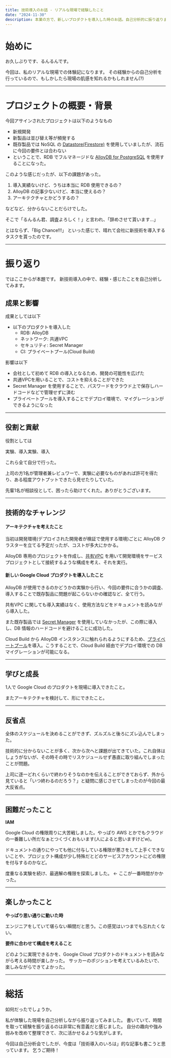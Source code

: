 ```yaml
---
title: 技術導入のお話 - リアルな現場で経験したこと
date: "2024-11-30"
description: 本業の方で、新しいプロダクトを導入した時のお話。自己分析的に振り返ります。
---
```


# 始めに
お久しぶりです、るんるんです。

今回は、私のリアルな現場での体験記になります。
その経験からの自己分析を行っているので、もしかしたら現場の肌感を知れるかもしれません(?)

---
# プロジェクトの概要・背景

今回アサインされたプロジェクトは以下のようなもの

- 新規開発
- 新製品は並び替え等が頻発する
- 既存製品では NoSQL の [Datastore(Firestore)](https://cloud.google.com/datastore/docs/concepts/overview?hl=ja) を使用していましたが、流石に今回の要件とは合わない
- ということで、RDB でフルマネージドな [AlloyDB for PostgreSQL](https://cloud.google.com/products/alloydb?hl=ja) を使用することになった。

このような感じだったが、以下の課題があった。

1. 導入実績ないけど、うちは本当に RDB 使用できるの？
2. AlloyDB の記事少ないけど、本当に使えるの？
3. アーキテクチャとかどうするの？

などなど、分からないことだらけでした。

そこで「るんるん君、調査よろしく！」と言われ、「辞めさせて貰います...」

とはならず、「Big Chance!!!」 といった感じで、晴れて会社に新技術を導入するタスクを貰ったのです。


---
# 振り返り

ではここからが本題です。
新技術導入の中で、経験・感じたことを自己分析してみます。

## 成果と影響
成果としては以下

- 以下のプロダクトを導入した
  - RDB: AlloyDB
  - ネットワーク: 共通VPC
  - セキュリティ: Secret Manager
  - CI: プライベートプール(Cloud Build)

影響は以下

- 会社として初めて RDB の導入となるため、開発の可能性を広げた
- 共通VPCを用いることで、コストを抑えることができた
- Secret Manager を使用することで、パスワードをクラウド上で保存しハードコードなどで管理せずに済む
- プライベートプールを導入することでデプロイ環境で、マイグレーションができるようになった


---
## 役割と貢献

役割としては

実験、導入実験、導入

これら全て自分で行った。

上司の方1名が管理者兼レビュワーで、実験に必要なものがあれば許可を得たり、ある程度アウトプットできたら見せたりしていた。

先輩1名が相談役として、困ったら助けてくれた。ありがとうございます。

---
## 技術的なチャレンジ

#### アーキテクチャを考えたこと

当初は開発環境(デプロイされた開発者が検証で使用する環境)ごとに AlloyDB クラスターを立てる予定だったが、コストが多大にかかる。

AlloyDB 専用のプロジェクトを作成し、[共有VPC](https://cloud.google.com/vpc/docs/shared-vpc?hl=ja) を用いて開発環境をサービスプロジェクトとして接続するような構成を考え、それを実行。

#### 新しい Google Cloud プロダクトを導入したこと

AlloyDB が使用できるのかどうかの実験から行い、今回の要件に合うかの調査、導入することで既存製品に問題が起こらないかの確認など、全て行う。

共有VPC に関しても導入実績はなく、使用方法などをドキュメントを読みながら導入した。

また既存製品では [Secret Manager](https://cloud.google.com/secret-manager?hl=ja) を使用していなかったが、この際に導入し、DB 情報のハードコードを避けることに成功した。

Cloud Build から AlloyDB インスタンスに触れられるようにするため、[プライベートプール](https://cloud.google.com/build/docs/private-pools/private-pools-overview?hl=ja)を導入。こうすることで、Cloud Build 経由でデプロイ環境での DB マイグレーションが可能になる。

---
## 学びと成長

1人で Google Cloud のプロダクトを現場に導入できたこと。

またアーキテクチャを検討して、形にできたこと。

---
## 反省点

全体のスケジュールを決めることができず、ズルズルと後ろにズレ込んでしまった。

技術的に分からないことが多く、次から次へと課題が出てきていた。これ自体はしょうがないが、その時その時でリスケジュールせず愚直に取り組んでしまったことが問題。

上司に逐一どれくらいで終わりそうなのかを伝えることができておらず、外から見ていると「いつ終わるのだろう？」と疑問に感じさせてしまったのが今回の最大反省点。


---
## 困難だったこと

**IAM**

Google Cloud の権限周りに大苦戦しました。やっぱり AWS とかでもクラウドの一番難しい所だなぁとつくづくおもいます(人によると思いますけどw)。

ドキュメントの通りにやっても他に付与している権限が悪さをして上手くできないことや、プロジェクト構成が少し特殊だとどのサービスアカウントにどの権限を付与するのかなど。

度重なる実験を続け、最適解の権限を探索しました。 ← ここが一番時間がかかった。

---
## 楽しかったこと

**やっぱり思い通りに動いた時**

エンジニアをしていて堪らない瞬間だと思う。この感覚はいつまでも忘れたくない。

**要件に合わせて構成を考えること**

どのように実現できるかを、Google Cloud プロダクトのドキュメントを読みながら考える時間が楽しかった。
サッカーのポジションを考えているみたいで、楽しみながらできてよかった。

---
# 総括
如何だったでしょうか。

私が体験した現場を自己分析しながら振り返ってみました。
書いていて、時間を取って経験を振り返るのは非常に有意義だと感じました。
自分の趣向や強み弱みを改めて整理できて、次に活かせるような気がします。

今回は自己分析会でしたが、今度は「技術導入のいろは」的な記事も書こうと思っています。
乞うご期待！
